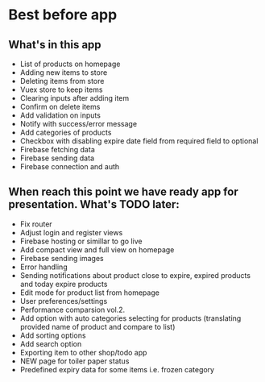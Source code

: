 # Best before app

## What's in this app
- List of products on homepage
- Adding new items to store
- Deleting items from store
- Vuex store to keep items
- Clearing inputs after adding item
- Confirm on delete items
- Add validation on inputs
- Notify with success/error message
- Add categories of products
- Checkbox with disabling expire date field from required field to optional
- Firebase fetching data
- Firebase sending data
- Firebase connection and auth

## When reach this point we have ready app for presentation. What's TODO later:
- Fix router
- Adjust login and register views
- Firebase hosting or simillar to go live
- Add compact view and full view on homepage
- Firebase sending images
- Error handling
- Sending notifications about product close to expire, expired products and today expire products
- Edit mode for product list from homepage
- User preferences/settings
- Performance comparsion vol.2.
- Add option with auto categories selecting for products (translating provided name of product and compare to list)
- Add sorting options
- Add search option
- Exporting item to other shop/todo app
- NEW page for toiler paper status
- Predefined expiry data for some items i.e. frozen category
